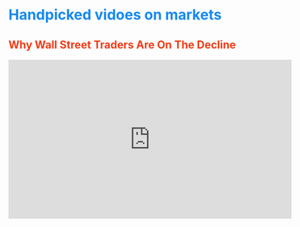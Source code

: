 # <span style="color:#1589F0">Handpicked vidoes on markets</span>

## <font color='f03c15'>Why Wall Street Traders Are On The Decline</font>
<iframe width="560" height="315" src="https://www.youtube.com/embed/THpXovjy7Bc" frameborder="0" allow="accelerometer; autoplay; encrypted-media; gyroscope; picture-in-picture" allowfullscreen></iframe>
